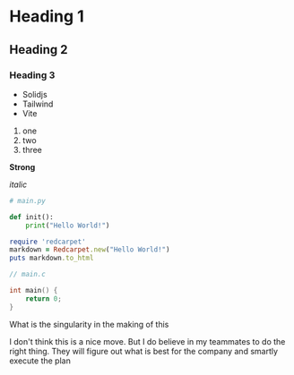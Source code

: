 <!-- 
title: 
-->

# Heading 1
## Heading 2
### Heading 3

- Solidjs
- Tailwind
- Vite

1. one
2. two
3. three

**Strong**

_italic_

```python
# main.py

def init():
    print("Hello World!")
```

```ruby
require 'redcarpet'
markdown = Redcarpet.new("Hello World!")
puts markdown.to_html
```

```c
// main.c

int main() {
    return 0;
}
```


What is the singularity in the making of this

I don't think this is a nice move.
But I do believe in my teammates to do the right thing. They will figure out what is best for the company and smartly execute the plan
